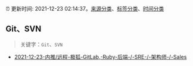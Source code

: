 :alarm_clock: 更新时间: 2021-12-23 02:14:37。[来源分类](../README.md)、[标签分类](../TAGS.md)、[时间分类](../TIMELINE.md)

## Git、SVN


> 关键字：`Git`、`SVN`



- [2021-12-23-内推/远程-极狐-GitLab,-Ruby-后端-/-SRE-/-架构师-/-Sales](https://www.v2ex.com/t/823888) 